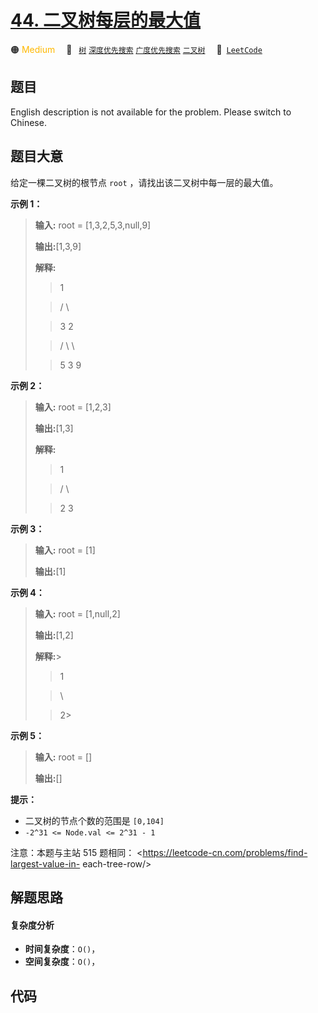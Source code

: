 # [44. 二叉树每层的最大值](https://leetcode.cn/problems/hPov7L)

🟠 <font color=#ffb800>Medium</font>&emsp; 🔖&ensp; [`树`](/tag/tree.md) [`深度优先搜索`](/tag/depth-first-search.md) [`广度优先搜索`](/tag/breadth-first-search.md) [`二叉树`](/tag/binary-tree.md)&emsp; 🔗&ensp;[`LeetCode`](https://leetcode.cn/problems/hPov7L)

## 题目

English description is not available for the problem. Please switch to
Chinese.

## 题目大意

给定一棵二叉树的根节点 `root` ，请找出该二叉树中每一层的最大值。

**示例 1：**

> **输入:** root = [1,3,2,5,3,null,9]
>
> **输出:**[1,3,9]
>
> **解释:**
>
> > 1
>
> > / \
>
> > 3 2
>
> > / \ \
>
> > 5 3 9

**示例 2：**

> **输入:** root = [1,2,3]
>
> **输出:**[1,3]
>
> **解释:**
>
> > 1
>
> > / \
>
> > 2 3

**示例 3：**

> **输入:** root = [1]
>
> **输出:**[1]

**示例 4：**

> **输入:** root = [1,null,2]
>
> **输出:**[1,2]
>
> **解释:**>
>
> > 1
>
> > \
>
> > 2>

**示例 5：**

> **输入:** root = []
>
> **输出:**[]

**提示：**

- 二叉树的节点个数的范围是 `[0,104]`
- `-2^31 <= Node.val <= 2^31 - 1`

注意：本题与主站 515 题相同： <https://leetcode-cn.com/problems/find-largest-value-in-
each-tree-row/>

## 解题思路

#### 复杂度分析

- **时间复杂度**：`O()`，
- **空间复杂度**：`O()`，

## 代码

```javascript

```

